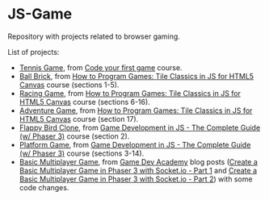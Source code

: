 # JS-Game

Repository with projects related to browser gaming.

List of projects:

- [Tennis Game](https://github.com/ripa1995/js-game/tennis-game), from [Code your first game](https://www.udemy.com/course/code-your-first-game) course.
- [Ball Brick](https://github.com/ripa1995/js-game/ball-brick), from [How to Program Games: Tile Classics in JS for HTML5 Canvas](https://www.udemy.com/course/how-to-program-games) course (sections 1-5).
- [Racing Game](https://github.com/ripa1995/js-game/racing-game), from [How to Program Games: Tile Classics in JS for HTML5 Canvas](https://www.udemy.com/course/how-to-program-games) course (sections 6-16).
- [Adventure Game](https://github.com/ripa1995/js-game/adventure-game), from [How to Program Games: Tile Classics in JS for HTML5 Canvas](https://www.udemy.com/course/how-to-program-games) course (section 17).
- [Flappy Bird Clone](https://github.com/ripa1995/js-game/flappy-bird-clone), from [Game Development in JS - The Complete Guide (w/ Phaser 3)](https://www.udemy.com/course/game-development-in-js-the-complete-guide-w-phaser-3/) course (section 2).
- [Platform Game](https://github.com/ripa1995/js-game/platform-game), from [Game Development in JS - The Complete Guide (w/ Phaser 3)](https://www.udemy.com/course/game-development-in-js-the-complete-guide-w-phaser-3/) course (sections 3-14).
- [Basic Multiplayer Game](https://github.com/ripa1995/js-game/basic-multiplayer-game), from [Game Dev Academy](https://www.gamedevacademy.org/) blog posts ([Create a Basic Multiplayer Game in Phaser 3 with Socket.io - Part 1](https://gamedevacademy.org/create-a-basic-multiplayer-game-in-phaser-3-with-socket-io-part-1/) and [Create a Basic Multiplayer Game in Phaser 3 with Socket.io - Part 2](https://gamedevacademy.org/create-a-basic-multiplayer-game-in-phaser-3-with-socket-io-part-2/)) with some code changes.
